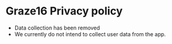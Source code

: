 # Graze16 Privacy policy

* Data collection has been removed
* We currently do not intend to collect user data from the app.